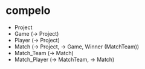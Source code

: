 # compelo

- Project
- Game (-> Project)
- Player (-> Project)
- Match (-> Project, -> Game, Winner (MatchTeam))
- Match_Team (-> Match)
- Match_Player (-> MatchTeam, -> Match)
